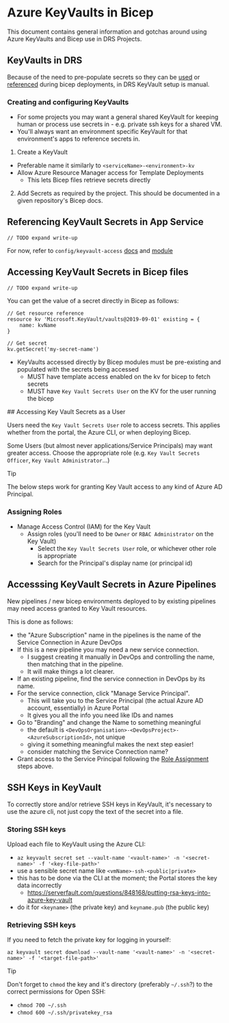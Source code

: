 # Azure KeyVaults in Bicep

This document contains general information and gotchas around using Azure KeyVaults and Bicep use in DRS Projects.

## KeyVaults in DRS

Because of the need to pre-populate secrets so they can be [used](#accessing-keyvault-secrets-in-bicep-files) or [referenced](#referencing-keyvault-secrets-in-app-service) during bicep deployments, in DRS KeyVault setup is manual.

### Creating and configuring KeyVaults

- For some projects you may want a general shared KeyVault for keeping human or process use secrets in - e.g. private ssh keys for a shared VM.
- You'll always want an environment specific KeyVault for that environment's apps to reference secrets in.

1. Create a KeyVault

- Preferable name it similarly to `<serviceName>-<environment>-kv`
- Allow Azure Resource Manager access for Template Deployments
  - This lets Bicep files retrieve secrets directly

2. Add Secrets as required by the project. This should be documented in a given repository's Bicep docs.

## Referencing KeyVault Secrets in App Service

`// TODO expand write-up`

For now, refer to `config/keyvault-access` [docs](config/keyvault-access.md) and [module](../modules/config/keyvault-access.bicep)

## Accessing KeyVault Secrets in Bicep files

`// TODO expand write-up`

You can get the value of a secret directly in Bicep as follows:

```bicep
// Get resource reference
resource kv 'Microsoft.KeyVault/vaults@2019-09-01' existing = {
    name: kvName
}

// Get secret
kv.getSecret('my-secret-name')
```

- KeyVaults accessed directly by Bicep modules must be pre-existing and populated with the secrets being accessed
    - MUST have template access enabled on the kv for bicep to fetch secrets
    - MUST have `Key Vault Secrets User` on the KV for the user running the bicep

## Accessing Key Vault Secrets as a User

Users need the `Key Vault Secrets User` role to access secrets.
This applies whether from the portal, the Azure CLI, or when deploying Bicep.

Some Users (but almost never applications/Service Principals) may want greater access. Choose the appropriate role (e.g. `Key Vault Secrets Officer`, `Key Vault Administrator`...)

> [!TIP]
> The below steps work for granting Key Vault access to any kind of Azure AD Principal.

### Assigning Roles

- Manage Access Control (IAM) for the Key Vault
  - Assign roles (you'll need to be `Owner` or `RBAC Administrator` on the Key Vault)
    - Select the `Key Vault Secrets User` role, or whichever other role is appropriate
    - Search for the Principal's display name (or principal id)

## Accesssing KeyVault Secrets in Azure Pipelines

New pipelines / new bicep environments deployed to by existing pipelines may need access granted to Key Vault resources.

This is done as follows:

- the "Azure Subscription" name in the pipelines is the name of the Service Connection in Azure DevOps
- If this is a new pipeline you may need a new service connection.
  - I suggest creating it manually in DevOps and controlling the name, then matching that in the pipeline.
  - It will make things a lot clearer.
- If an existing pipeline, find the service connection in DevOps by its name.
- For the service connection, click "Manage Service Principal".
  - This will take you to the Service Principal (the actual Azure AD account, essentially) in Azure Portal
  - It gives you all the info you need like IDs and names
- Go to "Branding" and change the Name to something meaningful
  - the default is `<DevOpsOrganisation>-<DevOpsProject>-<AzureSubscriptionId>`, not unique
  - giving it something meaningful makes the next step easier!
  - consider matching the Service Connection name?
- Grant access to the Service Principal following the [Role Assignment](#assigning-roles) steps above.

## SSH Keys in KeyVault

To correctly store and/or retrieve SSH keys in KeyVault, it's necessary to use the azure cli, not just copy the text of the secret into a file.

### Storing SSH keys
Upload each file to KeyVault using the Azure CLI:

- `az keyvault secret set --vault-name '<vault-name>' -n '<secret-name>' -f '<key-file-path>'`
- use a sensible secret name like `<vmName>-ssh-<public|private>`
- this has to be done via the CLI at the moment; the Portal stores the key data incorrectly
    - https://serverfault.com/questions/848168/putting-rsa-keys-into-azure-key-vault
- do it for `<keyname>` (the private key) and `keyname.pub` (the public key)

### Retrieving SSH keys

If you need to fetch the private key for logging in yourself:

`az keyvault secret download --vault-name '<vault-name>' -n '<secret-name>' -f '<target-file-path>'`

> [!TIP]
> Don't forget to `chmod` the key and it's directory (preferably `~/.ssh`?) to the correct permissions for Open SSH:
>
> - `chmod 700 ~/.ssh`
> - `chmod 600 ~/.ssh/privatekey_rsa`